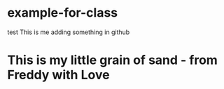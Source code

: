 # example-for-class
test
This is me adding something in github
# This is my little grain of sand - from Freddy with Love
